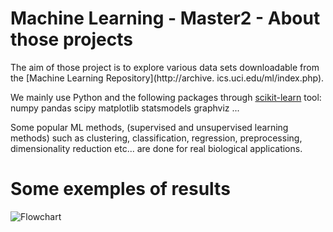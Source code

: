 # Machine Learning - Master2 - About those projects

The aim of those project is to explore various data sets downloadable from the [Machine Learning Repository](http://archive.
ics.uci.edu/ml/index.php).

We mainly use Python and the following packages through [scikit-learn](https://scikit-learn.org/stable/) tool:
numpy
pandas
scipy
matplotlib
statsmodels
graphviz
...


Some popular ML methods, (supervised and unsupervised learning methods) such as clustering, classification, regression, preprocessing, dimensionality reduction etc... are done for real biological applications.

# Some exemples of results

![Flowchart](https://docs.google.com/drawings/d/18ULx2-owp9DKU5f8SuY7kVg0Ow_yRpXEpDnWrh0oy-4/export/png)

